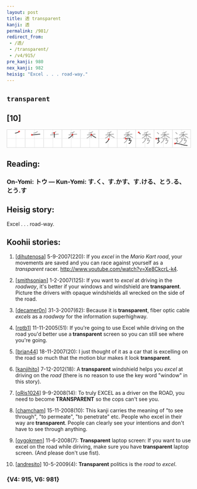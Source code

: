```yaml
---
layout: post
title: 透 transparent
kanji: 透
permalink: /981/
redirect_from:
 - /透/
 - /transparent/
 - /v4/915/
pre_kanji: 980
nex_kanji: 982
heisig: "Excel . . . road-way."
---
```


## `transparent`

## [10]

<div class="stroke"><img src="../images/E9808F.png" /></div>

## Reading:

### On-Yomi: トウ &mdash; Kun-Yomi: す.く、す.かす、す.ける、とう.る、とう.す

## Heisig story:

Excel . . . road-way.

## Koohii stories:

1) [<a href="http://kanji.koohii.com/profile/dihutenosa">dihutenosa</a>] 5-9-2007(220): If you <em>excel</em> in the <em>Mario Kart road</em>, your movements are saved and you can race against yourself as a <em>transparent</em> racer. <a href="http://www.youtube.com/watch?v=Xe8CkcrL-k4">http://www.youtube.com/watch?v=Xe8CkcrL-k4</a>.

2) [<a href="http://kanji.koohii.com/profile/smithsonian">smithsonian</a>] 1-2-2007(125): If you want to <em>excel</em> at driving in the <em>roadway</em>, it&#039;s better if your windows and windshield are<strong> transparent</strong>. Picture the drivers with opaque windshields all wrecked on the side of the road.

3) [<a href="http://kanji.koohii.com/profile/decamer0n">decamer0n</a>] 31-3-2007(62): Because it is<strong> transparent</strong>, fiber optic cable <em>excels</em> as a <em>roadway</em> for the information superhighway.

4) [<a href="http://kanji.koohii.com/profile/rptb1">rptb1</a>] 11-11-2005(51): If you&#039;re going to use Excel while driving on the road you&#039;d better use a<strong> transparent</strong> screen so you can still see where you&#039;re going.

5) [<a href="http://kanji.koohii.com/profile/brian44">brian44</a>] 18-11-2007(20): I just thought of it as a car that is excelling on the road so much that the motion blur makes it look<strong> transparent</strong>.

6) [<a href="http://kanji.koohii.com/profile/kanjihito">kanjihito</a>] 7-12-2012(18): A<strong> transparent</strong> windshield helps you <em>excel</em> at driving on the <em>road</em> (there is no reason to use the key word &quot;window&quot; in this story).

7) [<a href="http://kanji.koohii.com/profile/oRis1024">oRis1024</a>] 9-9-2008(14): To truly EXCEL as a driver on the ROAD, you need to become<strong> TRANSPARENT</strong> so the cops can&#039;t see you.

8) [<a href="http://kanji.koohii.com/profile/chamcham">chamcham</a>] 15-11-2008(10): This kanji carries the meaning of &quot;to see through&quot;, &quot;to permeate&quot;, &quot;to penetrate&quot; etc. People who excel in their way are<strong> transparent</strong>. People can clearly see your intentions and don&#039;t have to see through anything.

9) [<a href="http://kanji.koohii.com/profile/oygokmen">oygokmen</a>] 11-6-2008(7): <strong>Transparent</strong> laptop screen: If you want to use excel on the road while diriving, make sure you have<strong> transparent</strong> laptop screen. (And please don&#039;t use fist).

10) [<a href="http://kanji.koohii.com/profile/andresito">andresito</a>] 10-5-2009(4): <strong>Transparent</strong> politics is the <em>road</em> to <em>excel</em>.

### {V4: 915, V6: 981}
